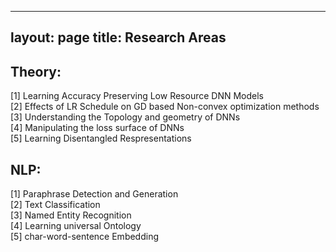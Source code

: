 ----------
layout: page
title: Research Areas
----------
## Theory: 
[1] Learning Accuracy Preserving Low Resource DNN Models   
[2] Effects of LR Schedule on GD based Non-convex optimization methods  
[3] Understanding the Topology and geometry of DNNs  
[4] Manipulating the loss surface of DNNs  
[5] Learning Disentangled Respresentations  


## NLP:
[1] Paraphrase Detection and Generation  
[2] Text Classification  
[3] Named Entity Recognition  
[4] Learning universal Ontology  
[5] char-word-sentence Embedding  
 
